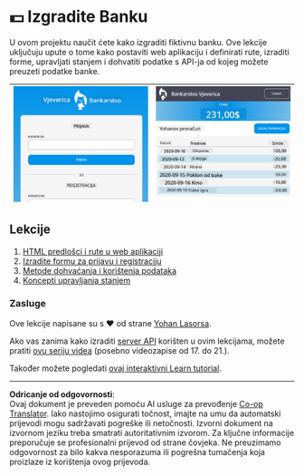 <!--
CO_OP_TRANSLATOR_METADATA:
{
  "original_hash": "830359535306594b448db6575ce5cdee",
  "translation_date": "2025-08-27T22:00:16+00:00",
  "source_file": "7-bank-project/README.md",
  "language_code": "hr"
}
-->
# :dollar: Izgradite Banku

U ovom projektu naučit ćete kako izgraditi fiktivnu banku. Ove lekcije uključuju upute o tome kako postaviti web aplikaciju i definirati rute, izraditi forme, upravljati stanjem i dohvatiti podatke s API-ja od kojeg možete preuzeti podatke banke.

| ![Screen1](../../../translated_images/screen1.baccbba0f1f93364672eb250d2fbd21574bb1caf79a2155022dc098a741cbdfe.hr.png) | ![Screen2](../../../translated_images/screen2.123c82a831a1d14ab2061994be2fa5de9cec1ce651047217d326d4773a6348e4.hr.png) |
|--------------------------------|--------------------------------|

## Lekcije

1. [HTML predlošci i rute u web aplikaciji](1-template-route/README.md)
2. [Izradite formu za prijavu i registraciju](2-forms/README.md)
3. [Metode dohvaćanja i korištenja podataka](3-data/README.md)
4. [Koncepti upravljanja stanjem](4-state-management/README.md)

### Zasluge

Ove lekcije napisane su s :hearts: od strane [Yohan Lasorsa](https://twitter.com/sinedied).

Ako vas zanima kako izraditi [server API](/7-bank-project/api/README.md) korišten u ovim lekcijama, možete pratiti [ovu seriju videa](https://aka.ms/NodeBeginner) (posebno videozapise od 17. do 21.).

Također možete pogledati [ovaj interaktivni Learn tutorial](https://aka.ms/learn/express-api).

---

**Odricanje od odgovornosti**:  
Ovaj dokument je preveden pomoću AI usluge za prevođenje [Co-op Translator](https://github.com/Azure/co-op-translator). Iako nastojimo osigurati točnost, imajte na umu da automatski prijevodi mogu sadržavati pogreške ili netočnosti. Izvorni dokument na izvornom jeziku treba smatrati autoritativnim izvorom. Za ključne informacije preporučuje se profesionalni prijevod od strane čovjeka. Ne preuzimamo odgovornost za bilo kakva nesporazuma ili pogrešna tumačenja koja proizlaze iz korištenja ovog prijevoda.